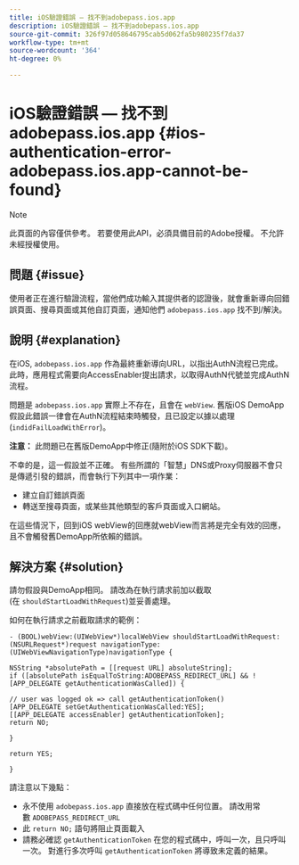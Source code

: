 ```yaml
---
title: iOS驗證錯誤 — 找不到adobepass.ios.app
description: iOS驗證錯誤 — 找不到adobepass.ios.app
source-git-commit: 326f97d058646795cab5d062fa5b980235f7da37
workflow-type: tm+mt
source-wordcount: '364'
ht-degree: 0%

---
```



# iOS驗證錯誤 — 找不到adobepass.ios.app {#ios-authentication-error-adobepass.ios.app-cannot-be-found}

>[!NOTE]
>
>此頁面的內容僅供參考。 若要使用此API，必須具備目前的Adobe授權。 不允許未經授權使用。

## 問題 {#issue}

使用者正在進行驗證流程，當他們成功輸入其提供者的認證後，就會重新導向回錯誤頁面、搜尋頁面或其他自訂頁面，通知他們 `adobepass.ios.app` 找不到/解決。

## 說明 {#explanation}

在iOS, `adobepass.ios.app` 作為最終重新導向URL，以指出AuthN流程已完成。 此時，應用程式需要向AccessEnabler提出請求，以取得AuthN代號並完成AuthN流程。

問題是 `adobepass.ios.app` 實際上不存在，且會在 `webView`. 舊版iOS DemoApp假設此錯誤一律會在AuthN流程結束時觸發，且已設定以據以處理(`indidFailLoadWithError`)。

**注意：** 此問題已在舊版DemoApp中修正(隨附於iOS SDK下載)。

不幸的是，這一假設並不正確。 有些所謂的「智慧」DNS或Proxy伺服器不會只是傳遞引發的錯誤，而會執行下列其中一項作業： 

- 建立自訂錯誤頁面
- 轉送至搜尋頁面，或某些其他類型的客戶頁面或入口網站。

在這些情況下，回到iOS webView的回應就webView而言將是完全有效的回應，且不會觸發舊DemoApp所依賴的錯誤。

## 解決方案 {#solution}

請勿假設與DemoApp相同。 請改為在執行請求前加以截取(在 `shouldStartLoadWithRequest`)並妥善處理。

如何在執行請求之前截取請求的範例：

```obj-c
- (BOOL)webView:(UIWebView*)localWebView shouldStartLoadWithRequest:(NSURLRequest*)request navigationType:(UIWebViewNavigationType)navigationType {

NSString *absolutePath = [[request URL] absoluteString]; 
if ([absolutePath isEqualToString:ADOBEPASS_REDIRECT_URL] && ![APP_DELEGATE getAuthenticationWasCalled]) {

// user was logged ok => call getAuthenticationToken() 
[APP_DELEGATE setGetAuthenticationWasCalled:YES]; 
[[APP_DELEGATE accessEnabler] getAuthenticationToken];
return NO;

}

return YES;

}
```

請注意以下幾點：

- 永不使用 `adobepass.ios.app` 直接放在程式碼中任何位置。 請改用常數 `ADOBEPASS_REDIRECT_URL`
- 此 `return NO;` 語句將阻止頁面載入
- 請務必確認 `getAuthenticationToken` 在您的程式碼中，呼叫一次，且只呼叫一次。 對進行多次呼叫 `getAuthenticationToken` 將導致未定義的結果。

